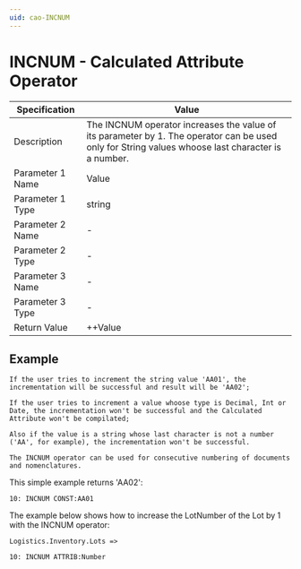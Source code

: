 ```yaml
---
uid: cao-INCNUM
---
```


# INCNUM - Calculated Attribute Operator

| Specification         | Value                                                        |
| --------------------- | ------------------------------------------------------------ |
| Description           | The INCNUM operator increases the value of its parameter by 1. The operator can be used only for String values whоose last character is a number.           |
| Parameter 1 Name      | Value                                                         |
| Parameter 1 Type      | string                                    |
| Parameter 2 Name      | -                                                            |
| Parameter 2 Type      | -                                                            |
| Parameter 3 Name      | -                                                            |
| Parameter 3 Type      | -                                                            |
| Return Value          | ++Value                                                    |


## Example

```
If the user tries to increment the string value 'AA01', the incrementation will be successful and result will be 'AA02'; 

If the user tries to increment a value whoоse type is Decimal, Int or Date, the incrementation won't be successful and the Calculated Attribute won't be compilated;

Also if the value is a string whose last character is not a number ('AA', for example), the incrementation won't be successful.

The INCNUM operator can be used for consecutive numbering of documents and nomenclatures.
```

This simple example returns 'AA02':

```
10: INCNUM CONST:AA01
```
The example below shows how to increase the LotNumber of the Lot by 1 with the INCNUM operator:
```
Logistics.Inventory.Lots =>

10: INCNUM ATTRIB:Number 
```
